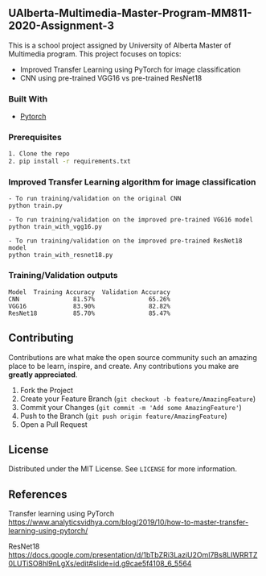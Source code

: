 
<!-- PROJECT LOGO
<br />
<p align="center">
  <a href="https://github.com/othneildrew/Best-README-Template">
    <img src="images/logo.png" alt="Logo" width="80" height="80">
  </a>

  <h3 align="center">Best-README-Template</h3>

  <p align="center">
    An awesome README template to jumpstart your projects!
    <br />
    <a href="https://github.com/othneildrew/Best-README-Template"><strong>Explore the docs »</strong></a>
    <br />
    <br />
    <a href="https://github.com/othneildrew/Best-README-Template">View Demo</a>
    ·
    <a href="https://github.com/othneildrew/Best-README-Template/issues">Report Bug</a>
    ·
    <a href="https://github.com/othneildrew/Best-README-Template/issues">Request Feature</a>
  </p>
</p>
-->


<!-- TABLE OF CONTENTS 
## Table of Contents

* [About the Project](#about-the-project)
  * [Built With](#built-with)
* [Getting Started](#getting-started)
  * [Prerequisites](#prerequisites)
  * [Installation](#installation)
* [Usage](#usage)
* [Roadmap](#roadmap)
* [Contributing](#contributing)
* [License](#license)
* [Contact](#contact)
* [Acknowledgements](#acknowledgements)
-->


<!-- ABOUT THE PROJECT -->
## UAlberta-Multimedia-Master-Program-MM811-2020-Assignment-3

This is a school project assigned by University of Alberta Master of Multimedia program. This project focuses on topics:
* Improved Transfer Learning using PyTorch for image classification
* CNN using pre-trained VGG16 vs pre-trained ResNet18

### Built With
* [Pytorch](https://github.com/pytorch)

### Prerequisites
```sh
1. Clone the repo
2. pip install -r requirements.txt
```

### Improved Transfer Learning algorithm for image classification

```
- To run training/validation on the original CNN
python train.py

- To run training/validation on the improved pre-trained VGG16 model
python train_with_vgg16.py

- To run training/validation on the improved pre-trained ResNet18 model
python train_with_resnet18.py
```
### Training/Validation outputs

```
Model  Training Accuracy  Validation Accuracy
CNN               81.57%               65.26%
VGG16             83.90%               82.82%
ResNet18          85.70%               85.47%
```


<!-- CONTRIBUTING -->
## Contributing

Contributions are what make the open source community such an amazing place to be learn, inspire, and create. Any contributions you make are **greatly appreciated**.

1. Fork the Project
2. Create your Feature Branch (`git checkout -b feature/AmazingFeature`)
3. Commit your Changes (`git commit -m 'Add some AmazingFeature'`)
4. Push to the Branch (`git push origin feature/AmazingFeature`)
5. Open a Pull Request



<!-- LICENSE -->
## License

Distributed under the MIT License. See `LICENSE` for more information.

## References
Transfer learning using PyTorch https://www.analyticsvidhya.com/blog/2019/10/how-to-master-transfer-learning-using-pytorch/

ResNet18 https://docs.google.com/presentation/d/1bTbZRi3LaziU2Oml7Bs8LIWRRTZ0LUTiSO8hl9nLgXs/edit#slide=id.g9cae5f4108_6_5564

